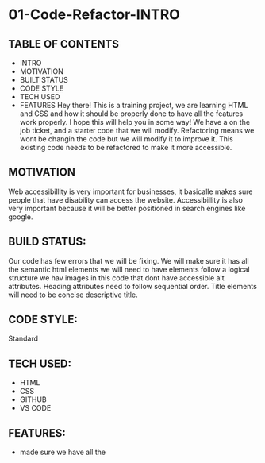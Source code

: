 # 01-Code-Refactor-INTRO

## TABLE OF CONTENTS
* INTRO
* MOTIVATION
* BUILT STATUS
* CODE STYLE
* TECH USED
* FEATURES
Hey there! This is a training project, we are learning HTML and CSS and how it should be properly done to have all the features work properly.
I hope this will help you in some way! 
We have a on the job ticket, and a starter code that we will modify.
Refactoring means we wont be changin the code but we will modify it to improve it. 
This existing code needs to be refactored to make it more accessible. 
## MOTIVATION
Web accessibillity is very important for businesses, it basicalle makes sure people that have disability can access the website.
Accessibillity is also very important because it will be better positioned in search engines like google. 

## BUILD STATUS:
Our code has few errors that we will be fixing. We will make sure it has all the semantic html elements
we will need to have elements follow a logical structure
we hav images in this code that dont have accessible alt attributes.
Heading attributes need to follow sequential order. 
Title elements will need to be concise descriptive title.

## CODE STYLE:
Standard

## TECH USED:
* HTML
* CSS
* GITHUB
* VS CODE

## FEATURES:
* made sure we have all the <html> <head> <title> and <meta charset> elements
* added <header>
* changed <div class line 11  to <section class with cvlosing </section> on line 30
* added <!----> hidden comments to name the sections
* search optimizstion link wasnt working 
	  fixed it by adding <div id=" " and class=" "
							  
* images links were missing an alt attribute
				added alt=" " to every image link
## LINK TO THE WEBSITE:
https://anitinky13.github.io/01-Code-Refactor/
							  
## HERES IMAGES OF BEFORE CODE WAS REFACTORED

![BEFORE PART 1](https://user-images.githubusercontent.com/104174334/166260242-b1faf21c-98d5-49a2-a019-35e9f9eed639.jpg)

![BEFORE PART 2](https://user-images.githubusercontent.com/104174334/166259910-69d0ce99-03c8-49f1-9e40-0c17ad05a4c0.jpg)
## HERES IMAGES OF AFTER CODE WAS REFACTORED
				  
				  
![AFTER PART 1](https://user-images.githubusercontent.com/104174334/166260023-5a664377-fa5e-4d94-aa0b-d69f73542e75.jpg)
<img width="1512" alt="AFTER PART 2" src="https://user-images.githubusercontent.com/104174334/166261086-f3851bef-d576-4d12-bc14-1a29d8eb3e93.png">
<img width="1512" alt="AFTER PART 3" src="https://user-images.githubusercontent.com/104174334/166261104-4de2a573-1981-441e-bb30-a251029d2000.png">

## CONTRIBUTION
Made with ❤️ by Anastasiya
